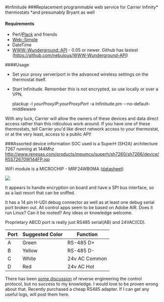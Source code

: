 #Infinitude
###Replacement programmable web service for Carrier Infinity* thermostats
*and presumably Bryant as well

#### Requirements

 * Perl/[Plack](https://github.com/miyagawa/Plack) and friends
 * [Web::Simple](https://metacpan.org/module/Web::Simple)
 * DateTime
 * [WWW::Wunderground::API](https://metacpan.org/module/WWW::Wunderground::API)  - 0.05 or newer. Github has lastest (https://github.com/nebulous/WWW-Wunderground-API)

####Usage 
 * Set your proxy server/port in the advanced wireless settings on the thermostat itself. 
 * Start Infinitude. Remember this is not encrypted, so use locally or over a VPN.


    plackup -l _yourProxyIP:yourProxyPort_ -a Infinitude.pm --no-default-middleware



With any luck, Carrier will allow the owners of these devices and data direct access rather
than this ridiculous work around. If you have one of these thermostats, tell
Carrier you'd like direct network access to your thermostat, or at the very
least, access to a public API!


###Assorted device information
SOC used is a SuperH (SH2A) architecture 7267 running at 144Mhz
http://www.renesas.com/products/mpumcu/superh/sh7260/sh7266/device/R5S72670W144FP.jsp

WiFi module is a MICROCHIP - MRF24WB0MA (<a href="http://ww1.microchip.com/downloads/en/DeviceDoc/70632C.pdf">datasheet</a>)

<a href="http://www.amazon.com/gp/product/B005T8M3U8/ref=as_li_ss_il?ie=UTF8&camp=1789&creative=390957&creativeASIN=B005T8M3U8&linkCode=as2&tag=sbhq-20">
  <img src="http://ws-na.amazon-adsystem.com/widgets/q?_encoding=UTF8&ASIN=B005T8M3U8&Format=_SL160_&ID=AsinImage&MarketPlace=US&ServiceVersion=20070822&WS=1&tag=sbhq-20" >
</a>

It appears to handle encryption on board and have a SPI bus interface, so as a last resort that can be sniffed.


It has a 14 pin H-UDI debug connector as well as at least one debug serial port broken out.
All control apps seem to be based on Adobe AIR. Does it run Linux? Can it be rooted? Any ideas or knowledge welcome.

Proprietary ABCD port is really just RS485 serial(AB) and 24VAC(CD). 

<table>
  <thead>
    <tr>
      <th>Port</th>
      <th>Suggested Color</th>
      <th>Function</th>
    </tr>
  </thead>
  <tbody>
    <tr>
      <td>A</td>
      <td>Green</td>
      <td>RS-485 D+</td>
    </tr>
    <tr>
      <td>B</td>
      <td>Yellow</td>
      <td>RS-485 D-</td>
    </tr>
    <tr>
      <td>C</td>
      <td>White</td>
      <td>24v AC Common</td>
    </tr>
    <tr>
      <td>D</td>
      <td>Red</td>
      <td>24v AC Hot</td>
    </tr>
  </tbody>
</table>
  

There has been [some discussion](http://cocoontech.com/forums/topic/11372-carrier-infinity/page-4) of reverse 
engineering the control protocol, but no success to my knowledge. I would love to
be proven wrong about that. Recently purchased a cheap RS485 adapter. If I can get any useful logs, will post them here.

<a href="http://imgur.com/HoHzQqA"><img src="http://i.imgur.com/HoHzQqA.jpg" title="Hosted by imgur.com" alt="" /></a>
